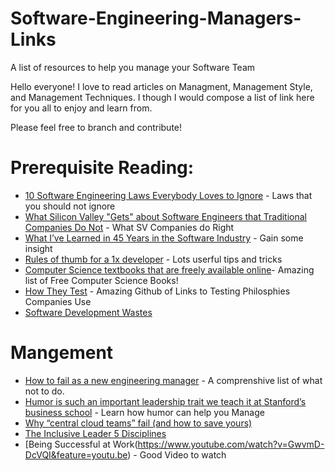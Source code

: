 # Software-Engineering-Managers-Links
A list of resources to help you manage your Software Team

Hello everyone! I love to read articles on Managment, Management Style, and Management Techniques. I though I would compose a list of link here for you all to enjoy and learn from. 

Please feel free to branch and contribute!

# Prerequisite Reading:

* [10 Software Engineering Laws Everybody Loves to Ignore](https://netmeister.org/blog/software-engineering-laws.html) - Laws that you should not ignore
* [What Silicon Valley "Gets" about Software Engineers that Traditional Companies Do Not](https://blog.pragmaticengineer.com/what-silicon-valley-gets-right-on-software-engineers/) - What SV Companies do Right
* [What I’ve Learned in 45 Years in the Software Industry](https://www.bti360.com/what-ive-learned-in-45-years-in-the-software-industry/) - Gain some insight
* [Rules of thumb for a 1x developer](https://muldoon.cloud/programming/2020/04/17/programming-rules-thumb.html) - Lots userful tips and tricks
* [Computer Science textbooks that are freely available online](https://csgordon.github.io/books.html)- Amazing list of Free Computer Science Books!
* [How They Test](https://github.com/abhivaikar/howtheytest) - Amazing Github of Links to Testing Philosphies Companies Use
* [Software Development Wastes](https://sedano.org/software-development-wastes/)


# Mangement
* [How to fail as a new engineering manager](https://blog.usejournal.com/how-to-fail-as-a-new-engineering-manager-30b5fb617a?gi=d065fd5b3476) - A comprenshive list of what not to do.
* [Humor is such an important leadership trait we teach it at Stanford’s business school](https://www.fastcompany.com/90597762/humor-is-such-an-important-leadership-trait-we-teach-it-at-the-stanford-b-school) - Learn how humor can help you Manage 
* [Why “central cloud teams” fail (and how to save yours)](https://acloudguru.com/blog/engineering/why-central-cloud-teams-fail-and-how-to-save-yours)
* [The Inclusive Leader 5 Disciplines](https://infokf.kornferry.com/rs/494-VUC-482/images/Korn-Ferry-The-Inclusive-Leader-5-Disciplines.pdf)
* [Being Successful at Work(https://www.youtube.com/watch?v=GwvmD-DcVQI&feature=youtu.be) - Good Video to watch 




